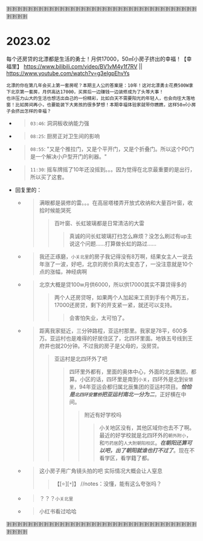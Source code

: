 
:u5272::u5272::u5272::u5272::u5272::u5272::u5272::u5272::u5272::u5272::u5272::u5272::u5272::u5272::u5272::u5272::u5272::u5272::u5272::u5272::u5272::u5272::u5272::u5272::u5272::u5272::u5272::u5272::u5272::u5272::u5272::u5272::u5272::u5272::u5272::u5272::u5272::u5272::u5272::u5272:

# 2023.02

每个还房贷的北漂都是生活的勇士！月供17000，50㎡小房子挤出的幸福！【幸福里】 https://www.bilibili.com/video/BV1vM4y1f7RV || https://www.youtube.com/watch?v=g3elgpEhvYs
```console
北漂的你在第几年会买上第一套房呢？本期主人公的答案是：10年！这对北漂勇士花费500W拿下北京第一套房，月供高达17000，买房后一边赚钱一边装修成为了头等大事！
也许压力山大的生活也想活出自己的一份精彩，比如白天不需要阳光的年轻人，也会向往大落地窗！比如房间再小，也要能装下大男孩的很多梦想！本期幸福体验家就带你瞧瞧，这样50㎡小房子会挤出怎样的幸福？
```
- > `03:46`: 洞洞板收纳能力强
- > `08:25`: 厨房正对卫生间的影响
- > `08:55`: "又是个推拉门，又是个平开门，又是个折叠门。所以这个PD门是一个解决小户型开门的利器。"
- > `11:30`: 摇车牌摇了10年还没摇到。。。因为觉得在北京最重要的是出行，所以买了这套。
- 回复里的：
  * > 满眼都是装修的雷。。。在高层塔楼弄开放式收纳和大量百叶窗，收拾时候能哭死
    >> 百叶窗、长虹玻璃都是日常清洁的大雷
    >>> 真诚的问长虹玻璃打扫怎么麻烦？没怎么刷过有up主说这个问题……打算做长虹的路过……
  * > 我还正琢磨，`小关北里`的房子我记得没有8万啊，结果女主人一说去年涨了一波，好吧，北京的房价真的太变态了，一没注意就是10个点的涨幅，神经病啊
  * > 北京大概是贷100w月供6000，所以供17000其实不算贷得多的
    >> 两个人还房贷呀，如果两个人加起来工资到手有个两万五，17000还房贷，剩下的开支紧一紧，就还可以支持。
    >>> 会害怕失业，太可怕了。
  * > 距离我家挺近，三分钟路程，亚运村那里。我家是78平，600多万。亚运村也是难得的好居住区了，北四环里面。地铁五号线到王府井也就20分钟。不过我的房子是父母的，没房贷。
    >> 亚运村是北四环外了吧
    >>> 四环里外都有，里面的奥体中心，外面的北辰集团，都算。小区的话，四环里是南到`小关`，四环外是北到`安慧里`，94年亚运会都归属北辰集团的亚运村项目。***恰恰是`北四环安慧桥`把亚运村南北一分为二***，正好横在中间。
    >>>> 附近有好学校吗
    >>>>> 小关地区没有，其他区域你也去不了啊。最近的好学校就是北四环外的`朝外附小`，和`芍药居`的`人大附朝阳校区`。***在朝阳还算可以吧，出了朝阳就谁也打不过了***。现在不看学区，看学籍了都。
  * > 这小房子用广角镜头拍的吧   实际情况大概会让人窒息
    >> 【[:star:][`*`]】 //notes：没懂，能有这么夸张吗？
  * > ？？？`小关北里`
  * > 小红书看过哈哈

:u5272::u5272::u5272::u5272::u5272::u5272::u5272::u5272::u5272::u5272::u5272::u5272::u5272::u5272::u5272::u5272::u5272::u5272::u5272::u5272::u5272::u5272::u5272::u5272::u5272::u5272::u5272::u5272::u5272::u5272::u5272::u5272::u5272::u5272::u5272::u5272::u5272::u5272::u5272::u5272:
